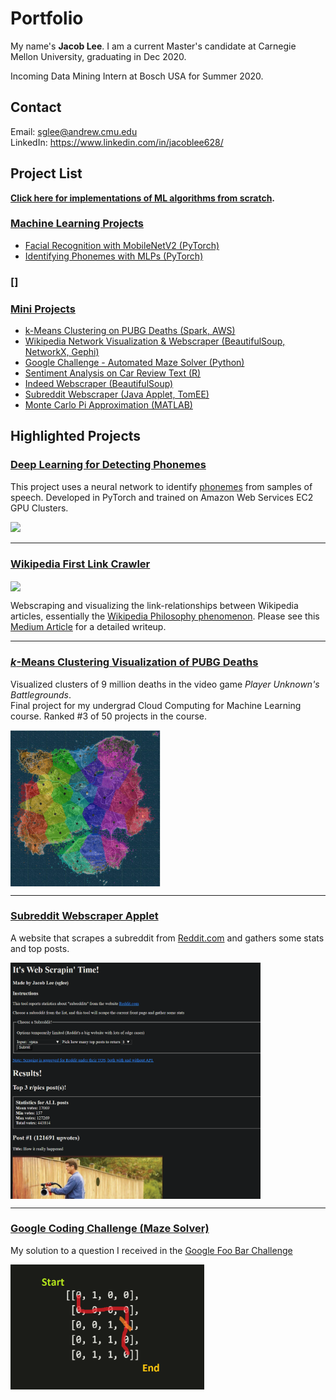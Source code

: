 # Portfolio

My name's **Jacob Lee**. I am a current Master's candidate at Carnegie Mellon University, graduating in Dec 2020.

Incoming Data Mining Intern at Bosch USA for Summer 2020.

## Contact
Email: sglee@andrew.cmu.edu  
LinkedIn: https://www.linkedin.com/in/jacoblee628/

## Project List

<b>[Click here for implementations of ML algorithms from scratch](machine_learning/implementations).</b>

### [Machine Learning Projects](machine_learning)
   * [Facial Recognition with MobileNetV2 (PyTorch)](machine_learning/mobilenetv2)
   * [Identifying Phonemes with MLPs (PyTorch)](machine_learning/phoneme_prediction)


### []

### [Mini Projects](mini_projects)
   * [k-Means Clustering on PUBG Deaths (Spark, AWS)](machine_learning/kmeans_pubg)
   * [Wikipedia Network Visualization & Webscraper (BeautifulSoup, NetworkX, Gephi)](data_visualization/wikipedia_crawler)
   * [Google Challenge - Automated Maze Solver (Python)](mini_projects/google_challenge)
   * [Sentiment Analysis on Car Review Text (R)](machine_learning/r_sentiment_analysis)
   * [Indeed Webscraper (BeautifulSoup)](data_visualization/indeed_webscraper)
   * [Subreddit Webscraper (Java Applet, TomEE)](data_visualization/webscraping_applet)
   * [Monte Carlo Pi Approximation (MATLAB)](mini_projects/monte_carlo_pi_approximation)

## Highlighted Projects

### [Deep Learning for Detecting Phonemes](phoneme_prediction)

This project uses a neural network to identify [phonemes](https://en.wikipedia.org/wiki/Phoneme) from samples of speech. Developed in PyTorch and trained on Amazon Web Services EC2 GPU Clusters.

<img src=https://miro.medium.com/max/1182/1*OOTqBsjpuXyfYJVdPxWtBA.png>

-------


### [Wikipedia First Link Crawler](data_visualization/wikipedia_crawler)
<img src="https://miro.medium.com/max/1024/1*CQLyujxlazvtekDXEPqyBA.png" align="center" height="300">  

Webscraping and visualizing the link-relationships between Wikipedia articles, essentially the [Wikipedia Philosophy phenomenon](https://en.wikipedia.org/wiki/Wikipedia:Getting_to_Philosophy).
Please see this [Medium Article](https://medium.com/@jacoblee628/all-roads-lead-to-philosophy-on-wikipedia-35d647b232b2) for a detailed writeup. 

-------

### [*k*-Means Clustering Visualization of PUBG Deaths](machine_learning/kmeans_pubg)
Visualized clusters of 9 million deaths in the video game *Player Unknown's Battlegrounds*.  
Final project for my undergrad Cloud Computing for Machine Learning course. Ranked #3 of 50 projects in the course.

<img src="machine_learning/kmeans_pubg/k_30_visualization.png" align="center" height="250">

-------

### [Subreddit Webscraper Applet](data_visualization/webscraping_applet)
A website that scrapes a subreddit from [Reddit.com](https://reddit.com) and gathers some stats and top posts.

<img src="data_visualization/webscraping_applet/applet_preview_1.png" align="center" width="400">

-------

### [Google Coding Challenge (Maze Solver)](mini_projects/google_challenge)
My solution to a question I received in the [Google Foo Bar Challenge](https://www.geeksforgeeks.org/google-foo-bar-challenge/)

<img src="mini_projects/google_challenge/maze_example.png" align="center" height="200">

